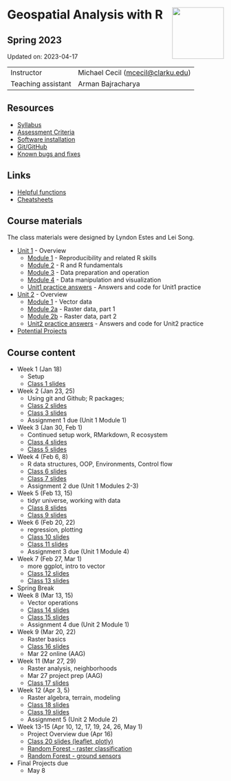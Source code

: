 
# Geospatial Analysis with R <img src="https://s28151.pcdn.co/offices/marketing-and-communications/wp-content/blogs.dir/3/files/sites/106/2019/08/CU_Seal_Red_SM_60_75_v4-768x768.png" align="right" width="120" />

## Spring 2023

Updated on: 2023-04-17

<center>

|                    |                                     |
|:-------------------|:------------------------------------|
| Instructor         | Michael Cecil (<mcecil@clarku.edu>) |
| Teaching assistant | Arman Bajracharya                   |

</center>

## Resources

-   [Syllabus](syllabus.html)
-   [Assessment Criteria](assessment.html)
-   [Software installation](software-installation.html)
-   [Git/GitHub](git-github.html)
-   [Known bugs and fixes](bugs-fixes.html)

## Links

-   [Helpful functions](helpful_functions.html)
-   [Cheatsheets](cheatsheets.html)

## Course materials

The class materials were designed by Lyndon Estes and Lei Song.

-   [Unit 1](unit1.html) - Overview
    -   [Module 1](unit1-module1.html) - Reproducibility and related R
        skills
    -   [Module 2](unit1-module2.html) - R and R fundamentals
    -   [Module 3](unit1-module3.html) - Data preparation and operation
    -   [Module 4](unit1-module4.html) - Data manipulation and
        visualization
    -   [Unit1 practice answers](unit1-practice-answers.html) - Answers
        and code for Unit1 practice
-   [Unit 2](unit2.html) - Overview
    -   [Module 1](unit2-module1.html) - Vector data
    -   [Module 2a](unit2-module2a.html) - Raster data, part 1
    -   [Module 2b](unit2-module2b.html) - Raster data, part 2
    -   [Unit2 practice answers](unit2-practice-answers.html) - Answers
        and code for Unit2 practice
-   [Potential Projects](projects.html)

## Course content

-   Week 1 (Jan 18)
    -   Setup
    -   [Class 1 slides](class1.html)
-   Week 2 (Jan 23, 25)
    -   Using git and Github; R packages;
    -   [Class 2 slides](class2.html)
    -   [Class 3 slides](class3.html)
    -   Assignment 1 due (Unit 1 Module 1)
-   Week 3 (Jan 30, Feb 1)
    -   Continued setup work, RMarkdown, R ecosystem
    -   [Class 4 slides](class4.html)
    -   [Class 5 slides](class5.html)
-   Week 4 (Feb 6, 8)
    -   R data structures, OOP, Environments, Control flow
    -   [Class 6 slides](class6.html)
    -   [Class 7 slides](class7.html)
    -   Assignment 2 due (Unit 1 Modules 2-3)
-   Week 5 (Feb 13, 15)
    -   tidyr universe, working with data
    -   [Class 8 slides](class8.html)
    -   [Class 9 slides](class9.html)
-   Week 6 (Feb 20, 22)
    -   regression, plotting
    -   [Class 10 slides](class10.html)
    -   [Class 11 slides](class11.html)
    -   Assignment 3 due (Unit 1 Module 4)
-   Week 7 (Feb 27, Mar 1)
    -   more ggplot, intro to vector
    -   [Class 12 slides](class12.html)
    -   [Class 13 slides](class13.html)
-   Spring Break
-   Week 8 (Mar 13, 15)
    -   Vector operations
    -   [Class 14 slides](class14.html)
    -   [Class 15 slides](class15.html)
    -   Assignment 4 due (Unit 2 Module 1)
-   Week 9 (Mar 20, 22)
    -   Raster basics
    -   [Class 16 slides](class16.html)
    -   Mar 22 online (AAG)
-   Week 11 (Mar 27, 29)
    -   Raster analysis, neighborhoods
    -   Mar 27 project prep (AAG)
    -   [Class 17 slides](class17.html)
-   Week 12 (Apr 3, 5)
    -   Raster algebra, terrain, modeling
    -   [Class 18 slides](class18.html)
    -   [Class 19 slides](class19.html)
    -   Assignment 5 (Unit 2 Module 2)
-   Week 13-15 (Apr 10, 12, 17, 19, 24, 26, May 1)
    -   Project Overview due (Apr 16)
    -   [Class 20 slides (leaflet, plotly)](class20.html)
    -   [Random Forest - raster classification](wur_rf_demo.html)
    -   [Random Forest - ground sensors](sensor_rf_demo.html)
-   Final Projects due
    -   May 8
